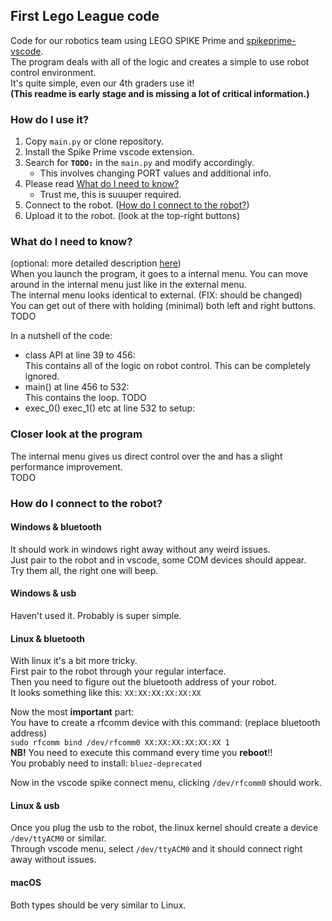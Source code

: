 ## First Lego League code
Code for our robotics team using LEGO SPIKE Prime and <a href="https://github.com/sanjayseshan/spikeprime-vscode">spikeprime-vscode</a>.\
The program deals with all of the logic and creates a simple to use robot control environment.\
It's quite simple, even our 4th graders use it!\
**(This readme is early stage and is missing a lot of critical information.)**

### How do I use it?
1. Copy ```main.py``` or clone repository.
2. Install the Spike Prime vscode extension.
3. Search for **```TODO:```** in the ```main.py``` and modify accordingly.
   * This involves changing PORT values and additional info.
4. Please read <a href="https://github.com/chm46e/FirstLegoLeague/edit/master/README.md#what-do-i-need-to-know">What do I need to know?</a>
   * Trust me, this is suuuper required.
6. Connect to the robot. (<a href="https://github.com/chm46e/FirstLegoLeague/edit/master/README.md#how-do-i-connect-to-the-robot">How do I connect to the robot?</a>)
7. Upload it to the robot. (look at the top-right buttons)

### What do I need to know?
(optional: more detailed description <a href="https://github.com/chm46e/FirstLegoLeague/edit/master/README.md#closer-look-at-the-program">here</a>)\
When you launch the program, it goes to a internal menu. You can move around in the internal menu just like in the external menu.\
The internal menu looks identical to external. (FIX: should be changed)\
You can get out of there with holding (minimal) both left and right buttons.
TODO

In a nutshell of the code:
* class API at line 39 to 456:\
This contains all of the logic on robot control. This can be completely ignored.
* main() at line 456 to 532:\
This contains the loop. TODO
* exec_0() exec_1() etc at line 532 to setup:

### Closer look at the program
The internal menu gives us direct control over the and has a slight performance improvement.\
TODO

### How do I connect to the robot?
#### Windows & bluetooth
It should work in windows right away without any weird issues.\
Just pair to the robot and in vscode, some COM devices should appear.\
Try them all, the right one will beep.

#### Windows & usb
Haven't used it. Probably is super simple.

#### Linux & bluetooth
With linux it's a bit more tricky.\
First pair to the robot through your regular interface.\
Then you need to figure out the bluetooth address of your robot.\
It looks something like this: ```XX:XX:XX:XX:XX:XX```

Now the most **important** part:\
You have to create a rfcomm device with this command: (replace bluetooth address)\
```sudo rfcomm bind /dev/rfcomm0 XX:XX:XX:XX:XX:XX 1```\
**NB!** You need to execute this command every time you **reboot**!!\
You probably need to install: ```bluez-deprecated```

Now in the vscode spike connect menu, clicking ```/dev/rfcomm0``` should work.

#### Linux & usb
Once you plug the usb to the robot, the linux kernel should create a device ```/dev/ttyACM0``` or similar.\
Through vscode menu, select ```/dev/ttyACM0``` and it should connect right away without issues.

#### macOS
Both types should be very similar to Linux.

